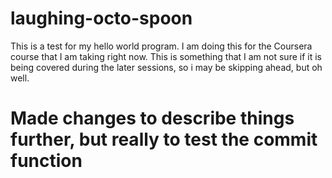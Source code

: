 # laughing-octo-spoon
This is a test for my hello world program. I am doing this for the Coursera course that I am taking right now. This is something that I am not sure if it is being covered during the later sessions, so i may be skipping ahead, but oh well.

# Made changes to describe things further, but really to test the commit function
